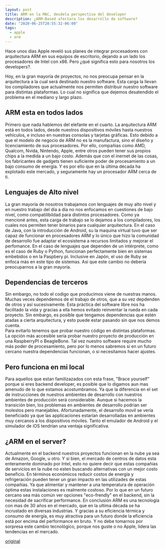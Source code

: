 ```yaml
---
layout: post
title: ARM en la MAC, desdela perspectiva del developer
description: ¿ARM-Based afectara los desarrollo de software?
date: "2020-06-25T20:55:32-06:00"
tags:
  - apple
  - arm
---
```


Hace unos días Apple reveló sus planes de integrar procesadores con arquitectura ARM en sus equipos de escritorio, dejando a un lado los procesadores de Intel con  x86. Pero ¿qué significa esto para nosotros los developers?.

Hoy, en la gran mayoría de proyectos, no nos preocupa pensar en la arquitectura a la cual será destinado nuestro software. Esta carga  la llevan los compiladores que actualmente nos permiten distribuir nuestro software para distintas plataformas. Lo cual no significa que dejemos desatendido el problema en el mediano y largo plazo.

## ARM esta en todos lados

Primero que nada hablemos del elefante en el cuarto. La arquitectura ARM está en todos lados, desde nuestros dispositivos móviles hasta nuestros vehículos, e incluso en nuestras consolas y tarjetas gráficas. Esto debido a que el modelo de negocio de ARM no es la manufactura, sino el diseño y licenciamiento de sus procesadores. Por ello, compañias como AMD, Qualcom, Nvida, Nintendo, Apple, entre otros pueden tener sus propios chips a la medida a un bajo costo. Además que con el inernet de las cosas, los fabricantes de gadgets tienen suficiente poder de procesamiento a un bajo consumo de energía. Y es por ello que en la última década ha explotado este mercado, y seguramente hay un procesador ARM cerca de ti.

## Lenguajes de Alto nivel

La gran mayoría de nosotros trabajamos con lenguajes de muy alto nivel y en nuestro trabajo del día a día no nos enfocamos en cuestiones de bajo nivel, como compatilibildad para distintos procesadores. Como ya mencioné antes, esta carga de trabajo se lo dejamos a los compiladores, los cuales nos permiten tener binarios para cualquier arquitectura. En el caso de Java, con la introducción de Android, su la maquina virtual tuvo que ser capaz de funcionar en procesadores ARM y lo único que hizo la comunidad de desarrollo fue adaptar el ecosistema a recursos limitados y mejorar el perfomance. En el caso de lenguajes que dependen de un intérprete, como es el caso de Ruby o Python, funcionan perfectamente bien en sistemas embebidos o en la Paspbery pi. Inclusive en Japón, el uso de Ruby se enfoca más en este tipo de sistemas. Así que este cambio no debería preocuparnos a la gran mayoría.

## Dependencias de terceros

Sin embargo, no todo el codigo que producimos viene de nuestras manos. Muchas veces dependemos de el trabajo de otros, que a su vez depdenden de otros y así sucesivamente. Esta práctica del software libre nos ha facilitado la vida y gracias a ella hemos evitado reinventar la rueda en cada proyecto. Sin embargo, es posible que tengamos dependencias que estén atadas a cierta arquitectura, y esto puede estar pasando sin que nos demos cuenta.  
Para evitarlo tenemos que probar nuestro código en distintas plataformas. La opción más accesible sería probar nuestro proyecto de producción en una RaspberryPI o BeagleBone. Tal vez nuestro software require mucho más poder de procesamiento, pero por lo menos sabremos si en un futuro cercano nuestra dependencias funcionan, o si necesitamos hacer ajustes.

## Pero funciona en mi local

Para aquellos que estan familizazados con esta frase, "Brace yourself" porque si eres backend developer, es posible que lo digamos aun mas amenudo de lo que estamos acostumbramos. Ya que la diferencia en el set de instrucciones de nuestros ambientes de desarrollo con nuestros ambientes de producción será considerable. Aunque si hacemos la transición bien, los problemas en ambientes de desarrollo podrían ser molestos pero manejables.
Afortunadamente, el desarrollo movil se vería beneficiado ya que las applicaciones estarían desarrolladas en ambientes muy cercanos a los dispositivos móviles. Tanto el emulador de Android y el simulador de iOS tendrían una ventaja significativa.

## ¿ARM en el server?

Actualmente en el backend nuestros proyectos funcionan en la nube ya sea de Amazon, Google, u otro. Y si bien, el mercado de centros de datos esta enteramente dominado por Intel, esto no quiere decir que estas compañias de servicios en la nube no esten buscando alternativas con un mejor costo beneficio. En términos económicos reducir costos de energía y refrigeración pueden tener un gran impacto en las utilizades de estas compañias. Ya que alimentar y mantener a una temperatura de operación óptima estas instalaciones es realmente costoso. Por lo que en un futuro cercano sea más común ver opciones "eco-frendly" en el backend, sin la necesidad de sacrificar performance.
En conclusión ARM es una tecnología con mas de 30 años en el mercado, que en la ultima década se ha incrustado en diversas industrias. Y gracias a su eficiencia térmica y consumo de energía, es muy atractiva para un futuro donde la eficiencia está por encima del performance en bruto. Y no debe  tomarnos por sorpresa este cambio tecnológico, porque nos guste o no Apple, lidera las tendencias en el mercado.


[original](https://sipsandbits.com/2020/06/26/arm-based-macs-from-the-developers-perspective/)
